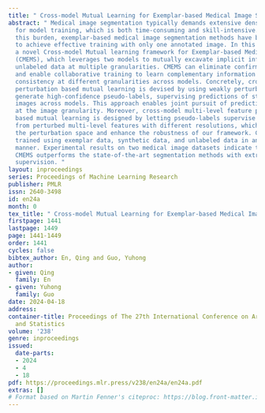 ```yaml
---
title: " Cross-model Mutual Learning for Exemplar-based Medical Image Segmentation "
abstract: " Medical image segmentation typically demands extensive dense annotations
  for model training, which is both time-consuming and skill-intensive. To mitigate
  this burden, exemplar-based medical image segmentation methods have been introduced
  to achieve effective training with only one annotated image. In this paper, we introduce
  a novel Cross-model Mutual learning framework for Exemplar-based Medical image Segmentation
  (CMEMS), which leverages two models to mutually excavate implicit information from
  unlabeled data at multiple granularities. CMEMS can eliminate confirmation bias
  and enable collaborative training to learn complementary information by enforcing
  consistency at different granularities across models. Concretely, cross-model image
  perturbation based mutual learning is devised by using weakly perturbed images to
  generate high-confidence pseudo-labels, supervising predictions of strongly perturbed
  images across models. This approach enables joint pursuit of prediction consistency
  at the image granularity. Moreover, cross-model multi-level feature perturbation
  based mutual learning is designed by letting pseudo-labels supervise predictions
  from perturbed multi-level features with different resolutions, which can broaden
  the perturbation space and enhance the robustness of our framework. CMEMS is jointly
  trained using exemplar data, synthetic data, and unlabeled data in an end-to-end
  manner. Experimental results on two medical image datasets indicate that the proposed
  CMEMS outperforms the state-of-the-art segmentation methods with extremely limited
  supervision. "
layout: inproceedings
series: Proceedings of Machine Learning Research
publisher: PMLR
issn: 2640-3498
id: en24a
month: 0
tex_title: " Cross-model Mutual Learning for Exemplar-based Medical Image Segmentation "
firstpage: 1441
lastpage: 1449
page: 1441-1449
order: 1441
cycles: false
bibtex_author: En, Qing and Guo, Yuhong
author:
- given: Qing
  family: En
- given: Yuhong
  family: Guo
date: 2024-04-18
address:
container-title: Proceedings of The 27th International Conference on Artificial Intelligence
  and Statistics
volume: '238'
genre: inproceedings
issued:
  date-parts:
  - 2024
  - 4
  - 18
pdf: https://proceedings.mlr.press/v238/en24a/en24a.pdf
extras: []
# Format based on Martin Fenner's citeproc: https://blog.front-matter.io/posts/citeproc-yaml-for-bibliographies/
---
```

